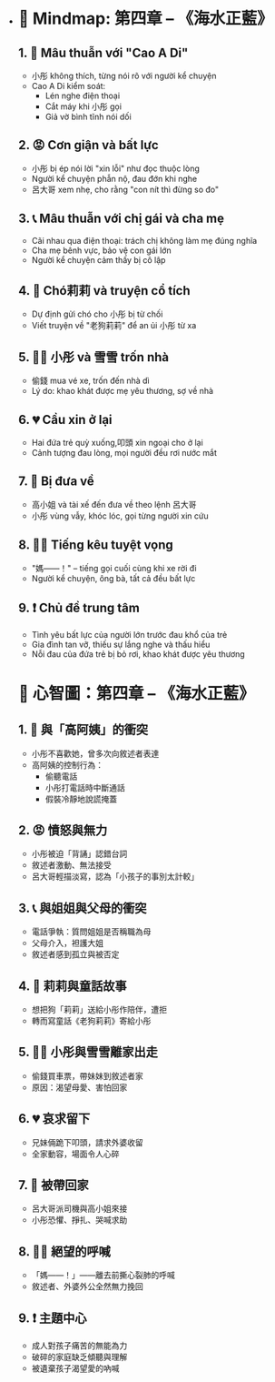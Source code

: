 - # 🧠 Mindmap: 第四章 – 《海水正藍》

  ## 1. 🚨 Mâu thuẫn với "Cao A Di"
  - 小彤 không thích, từng nói rõ với người kể chuyện
  - Cao A Di kiểm soát:
    - Lén nghe điện thoại
    - Cắt máy khi 小彤 gọi
    - Giả vờ bình tĩnh nói dối

  ## 2. 😡 Cơn giận và bất lực
  - 小彤 bị ép nói lời "xin lỗi" như đọc thuộc lòng
  - Người kể chuyện phẫn nộ, đau đớn khi nghe
  - 呂大哥 xem nhẹ, cho rằng "con nít thì đừng so đo"

  ## 3. 📞 Mâu thuẫn với chị gái và cha mẹ
  - Cãi nhau qua điện thoại: trách chị không làm mẹ đúng nghĩa
  - Cha mẹ bênh vực, bảo vệ con gái lớn
  - Người kể chuyện cảm thấy bị cô lập

  ## 4. 🐶 Chó莉莉 và truyện cổ tích
  - Dự định gửi chó cho 小彤 bị từ chối
  - Viết truyện về "老狗莉莉" để an ủi 小彤 từ xa

  ## 5. 🏃‍♂️ 小彤 và 雪雪 trốn nhà
  - 偷錢 mua vé xe, trốn đến nhà dì
  - Lý do: khao khát được mẹ yêu thương, sợ về nhà

  ## 6. 💔 Cầu xin ở lại
  - Hai đứa trẻ quỳ xuống,叩頭 xin ngoại cho ở lại
  - Cảnh tượng đau lòng, mọi người đều rơi nước mắt

  ## 7. 🧨 Bị đưa về
  - 高小姐 và tài xế đến đưa về theo lệnh 呂大哥
  - 小彤 vùng vẫy, khóc lóc, gọi từng người xin cứu

  ## 8. 🧎‍♂️ Tiếng kêu tuyệt vọng
  - "媽——！" – tiếng gọi cuối cùng khi xe rời đi
  - Người kể chuyện, ông bà, tất cả đều bất lực

  ## 9. ❗ Chủ đề trung tâm
  - Tình yêu bất lực của người lớn trước đau khổ của trẻ
  - Gia đình tan vỡ, thiếu sự lắng nghe và thấu hiểu
  - Nỗi đau của đứa trẻ bị bỏ rơi, khao khát được yêu thương

  # 🧠 心智圖：第四章 – 《海水正藍》

  ## 1. 🚨 與「高阿姨」的衝突
  - 小彤不喜歡她，曾多次向敘述者表達
  - 高阿姨的控制行為：
    - 偷聽電話
    - 小彤打電話時中斷通話
    - 假裝冷靜地說謊掩蓋

  ## 2. 😡 憤怒與無力
  - 小彤被迫「背誦」認錯台詞
  - 敘述者激動、無法接受
  - 呂大哥輕描淡寫，認為「小孩子的事別太計較」

  ## 3. 📞 與姐姐與父母的衝突
  - 電話爭執：質問姐姐是否稱職為母
  - 父母介入，袒護大姐
  - 敘述者感到孤立與被否定

  ## 4. 🐶 莉莉與童話故事
  - 想把狗「莉莉」送給小彤作陪伴，遭拒
  - 轉而寫童話《老狗莉莉》寄給小彤

  ## 5. 🏃‍♂️ 小彤與雪雪離家出走
  - 偷錢買車票，帶妹妹到敘述者家
  - 原因：渴望母愛、害怕回家

  ## 6. 💔 哀求留下
  - 兄妹倆跪下叩頭，請求外婆收留
  - 全家動容，場面令人心碎

  ## 7. 🧨 被帶回家
  - 呂大哥派司機與高小姐來接
  - 小彤恐懼、掙扎、哭喊求助

  ## 8. 🧎‍♂️ 絕望的呼喊
  - 「媽——！」——離去前撕心裂肺的呼喊
  - 敘述者、外婆外公全然無力挽回

  ## 9. ❗ 主題中心
  - 成人對孩子痛苦的無能為力
  - 破碎的家庭缺乏傾聽與理解
  - 被遺棄孩子渴望愛的吶喊